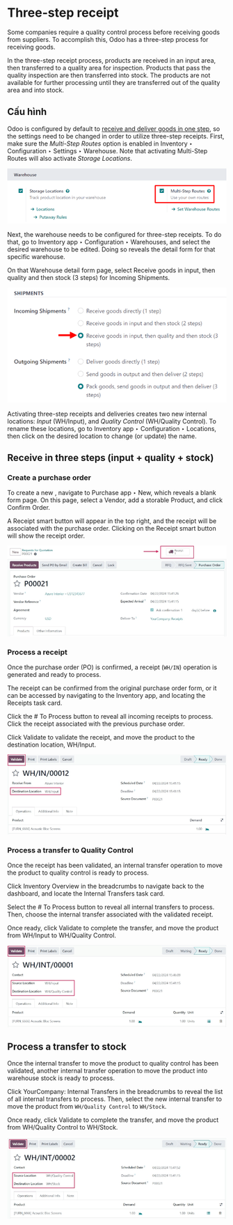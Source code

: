 # Three-step receipt

Some companies require a quality control process before receiving goods from suppliers. To
accomplish this, Odoo has a three-step process for receiving goods.

In the three-step receipt process, products are received in an input area, then transferred to a
quality area for inspection. Products that pass the quality inspection are then transferred into
stock. The products are not available for further processing until they are transferred out of the
quality area and into stock.

## Cấu hình

Odoo is configured by default to [receive and deliver goods in one step](applications/inventory_and_mrp/inventory/shipping_receiving/daily_operations/receipts_delivery_one_step.md), so the settings need to be changed in order to utilize three-step
receipts. First, make sure the *Multi-Step Routes* option is enabled in Inventory
‣ Configuration ‣ Settings ‣ Warehouse. Note that activating Multi-Step Routes
will also activate *Storage Locations*.

![Activate multi-step routes and storage locations in Inventory settings.](../../../../../.gitbook/assets/receipts-three-steps-multi-step-routes.png)

Next, the warehouse needs to be configured for three-step receipts. To do that, go to
Inventory app ‣ Configuration ‣ Warehouses, and select the desired warehouse to
be edited. Doing so reveals the detail form for that specific warehouse.

On that Warehouse detail form page, select Receive goods in input, then
quality and then stock (3 steps) for Incoming Shipments.

![Set incoming shipment option to receive in three steps.](../../../../../.gitbook/assets/receipts-three-steps-incoming-shipments.png)

Activating three-step receipts and deliveries creates two new internal locations: *Input*
(WH/Input), and *Quality Control* (WH/Quality Control). To rename these locations, go to
Inventory app ‣ Configuration ‣ Locations, then click on the desired location
to change (or update) the name.

## Receive in three steps (input + quality + stock)

### Create a purchase order

To create a new , navigate to Purchase app ‣
New, which reveals a blank  form page. On this page, select a
Vendor, add a storable Product, and click Confirm Order.

A Receipt smart button will appear in the top right, and the receipt will be associated
with the purchase order. Clicking on the Receipt smart button will show the receipt
order.

![After confirming a purchase order, a Receipt smart button will appear.](../../../../../.gitbook/assets/receipts-three-steps-smart-button.png)

### Process a receipt

Once the purchase order (PO) is confirmed, a receipt (`WH/IN`) operation is generated and ready to
process.

The receipt can be confirmed from the original purchase order form, or it can be accessed by
navigating to the Inventory app, and locating the Receipts task card.

Click the # To Process button to reveal all incoming receipts to process. Click the
receipt associated with the previous purchase order.

Click Validate to validate the receipt, and move the product to the destination
location, WH/Input.

![Receipt operation for product being moved to WH/Input location.](../../../../../.gitbook/assets/receipts-three-steps-receipt-form.png)

### Process a transfer to Quality Control

Once the receipt has been validated, an internal transfer operation to move the product to quality
control is ready to process.

Click Inventory Overview in the breadcrumbs to navigate back to the dashboard, and
locate the Internal Transfers task card.

Select the # To Process button to reveal all internal transfers to process. Then, choose
the internal transfer associated with the validated receipt.

Once ready, click Validate to complete the transfer, and move the product from
WH/Input to WH/Quality Control.

![Internal transfer for product being moved to quality control zone.](../../../../../.gitbook/assets/receipts-three-steps-internal-transfer.png)

## Process a transfer to stock

Once the internal transfer to move the product to quality control has been validated, another
internal transfer operation to move the product into warehouse stock is ready to process.

Click YourCompany: Internal Transfers in the breadcrumbs to reveal the list of all
internal transfers to process. Then, select the new internal transfer to move the product from
`WH/Quality Control` to `WH/Stock`.

Once ready, click Validate to complete the transfer, and move the product from
WH/Quality Control to WH/Stock.

![Internal transfer for product being moved to warehouse stock.](../../../../../.gitbook/assets/receipts-three-steps-second-transfer.png)
